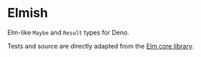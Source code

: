 # Elmish

Elm-like `Maybe` and `Result` types for Deno.

Tests and source are directly adapted from the [Elm core library](https://package.elm-lang.org/packages/elm/core/latest/).

